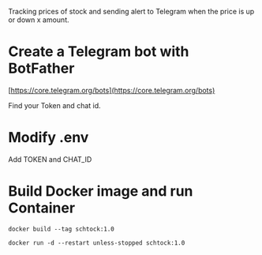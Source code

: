 Tracking prices of stock and sending alert to Telegram when the price is up or down x amount.

# Create a Telegram bot with BotFather
[https://core.telegram.org/bots](https://core.telegram.org/bots)

Find your Token and chat id.

# Modify .env
Add TOKEN and CHAT_ID

# Build Docker image and run Container
`docker build --tag schtock:1.0`

`docker run -d --restart unless-stopped schtock:1.0`
